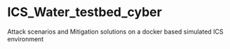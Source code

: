 # ICS_Water_testbed_cyber
Attack scenarios and Mitigation solutions on a docker based simulated ICS environment
